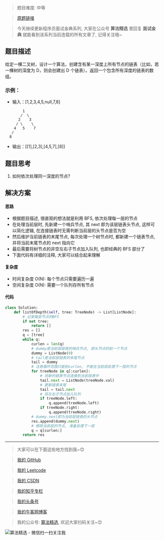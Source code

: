 > 题目难度: 中等

> [原题链接](https://leetcode-cn.com/problems/list-of-depth-lcci/)

> 今天继续更新程序员面试金典系列, 大家在公众号 **算法精选** 里回复 **面试金典** 就能看到该系列当前连载的所有文章了, 记得关注哦~

## 题目描述

给定一棵二叉树，设计一个算法，创建含有某一深度上所有节点的链表（比如，若一棵树的深度为 D，则会创建出 D 个链表）。返回一个包含所有深度的链表的数组。

### 示例：

- 输入：[1,2,3,4,5,null,7,8]

```
        1
       /  \
      2    3
     / \    \
    4   5    7
   /
  8
```

- 输出：[[1],[2,3],[4,5,7],[8]]

## 题目思考

1. 如何依次处理同一深度的节点?

## 解决方案

#### 思路

- 根据题目描述, 很直观的想法就是利用 BFS, 依次处理每一层的节点
- 在处理当前层时, 先新建一个哨兵节点, 其 next 即为该层链表头节点, 这样可以简化逻辑, 在连接链表时无需判断当前层的头节点是否为空
- 然后维护当前链表的末尾节点, 每次处理一个树节点时, 都新建一个链表节点, 并将当前末尾节点的 next 指向它
- 最后需要将树节点的非空左右子节点加入队列, 也即经典的 BFS 部分了
- 下面代码有详细的注释, 大家可以结合起来理解

#### 复杂度

- 时间复杂度 O(N): 每个节点只需要遍历一遍
- 空间复杂度 O(N): 需要一个队列存所有节点

#### 代码

```python
class Solution:
    def listOfDepth(self, tree: TreeNode) -> List[ListNode]:
        # 记录每层节点的BFS
        if not tree:
            return []
        res = []
        q = [tree]
        while q:
            curlen = len(q)
            # dummy是当前层链表的哨兵节点, 即头节点的前一个节点
            dummy = ListNode(0)
            # tail是当前层链表的末尾节点
            tail = dummy
            # 注意循环范围只能到curlen, 不能在当前层处理下一层的节点
            for treeNode in q[:curlen]:
                # 将新的链表节点连接到当前链表中
                tail.next = ListNode(treeNode.val)
                # 更新链表末尾
                tail = tail.next
                # 将左右子节点加入队列
                if treeNode.left:
                    q.append(treeNode.left)
                if treeNode.right:
                    q.append(treeNode.right)
            # dummy.next即为当前层链表的头节点
            res.append(dummy.next)
            # 移除当前层的节点, 准备处理下一层
            q = q[curlen:]
        return res
```

---

> 大家可以在下面这些地方找到我~😊

> [我的 GitHub](https://github.com/zjulyx)

> [我的 Leetcode](https://leetcode-cn.com/u/suibianfahui/)

> [我的 CSDN](https://me.csdn.net/zjulyx1993)

> [我的知乎专栏](https://zhuanlan.zhihu.com/c_1242508721932464128)

> [我的头条号](https://www.toutiao.com/c/user/1090304683804520/#mid=1671643017345028)

> [我的牛客网博客](https://blog.nowcoder.net/zjulyx)

> 我的公众号: [算法精选](https://mp.weixin.qq.com/s?__biz=MzA5MDk1MjI5MA==&mid=2247484158&idx=1&sn=90176bac32cf7af40e4074c721fd8a95&chksm=900285f3a7750ce5a068c9c9773781461819633f2fd60533732637ec9520c908371ebc218d49&scene=178&cur_album_id=1386231241346859009#rd), 欢迎大家扫码关注~😊

![算法精选 - 微信扫一扫关注我](https://mmbiz.qpic.cn/mmbiz_jpg/1KjZicMlYPMgZWmoL4eYcs6UcfmvsetDWME2YJyaCp9oT9z3U573FWENBNhyOByxYI0epew6O37hiaOhdh90QeJg/640?wx_fmt=jpeg&tp=webp&wxfrom=5&wx_lazy=1&wx_co=1)
